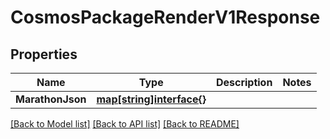 # CosmosPackageRenderV1Response

## Properties

Name | Type | Description | Notes
------------ | ------------- | ------------- | -------------
**MarathonJson** | [**map[string]interface{}**](.md) |  | 

[[Back to Model list]](../README.md#documentation-for-models) [[Back to API list]](../README.md#documentation-for-api-endpoints) [[Back to README]](../README.md)


